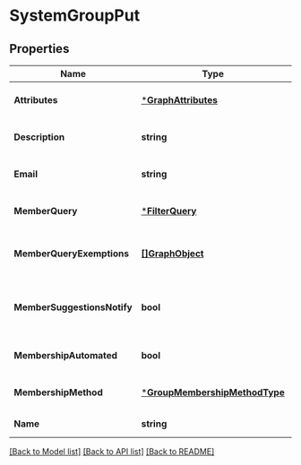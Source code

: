 # SystemGroupPut

## Properties
Name | Type | Description | Notes
------------ | ------------- | ------------- | -------------
**Attributes** | [***GraphAttributes**](GraphAttributes.md) |  | [optional] [default to null]
**Description** | **string** | Description of a System Group | [optional] [default to null]
**Email** | **string** | Email address of a System Group | [optional] [default to null]
**MemberQuery** | [***FilterQuery**](FilterQuery.md) |  | [optional] [default to null]
**MemberQueryExemptions** | [**[]GraphObject**](GraphObject.md) | Array of GraphObjects exempted from the query | [optional] [default to null]
**MemberSuggestionsNotify** | **bool** | True if notification emails are to be sent for membership suggestions. | [optional] [default to null]
**MembershipAutomated** | **bool** | Deprecated. Use membershipMethod instead | [optional] [default to null]
**MembershipMethod** | [***GroupMembershipMethodType**](GroupMembershipMethodType.md) |  | [optional] [default to null]
**Name** | **string** | Display name of a System Group. | [default to null]

[[Back to Model list]](../README.md#documentation-for-models) [[Back to API list]](../README.md#documentation-for-api-endpoints) [[Back to README]](../README.md)


